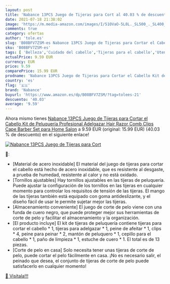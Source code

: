 ```yaml
---
layout: post
title: 'Nabance 13PCS Juego de Tijeras para Cort al 40.03 % de descuento'
date: 2021-07-18 21:38:02
image: 'https://m.media-amazon.com/images/I/51OVaO-5L8L._SL500_._SL400_.jpg'
comments: true
category: ofertas
author: 'tole.es'
slug: 'B08BFV7ZSM-es Nabance 13PCS Juego de Tijeras para Cortar el Cabello Kit...'
sku: 'B08BFV7ZSM-es'
tags: [ 'Belleza','Cuidado del cabello','Tijeras para el cabello','Utensilios para corte de pelo','nabance','tijeras', ]
actualPrice: 9.59 EUR
currency: EUR
price: 9.59
comparePrice: 15.99 EUR
prodname: 'Nabance 13PCS Juego de Tijeras para Cortar el Cabello Kit de Peluquería Profesional Adelgazar Hair Razor Comb Clips Cape Barber Set para Home Salon'
country: 'es'
flag: '🇪🇸'
brand: 'Nabance'
buyurl: 'https://www.amazon.es/dp/B08BFV7ZSM/?tag=tolees-21'
descuento: '40.03'
average: '9.59'
---
```


Ahora mismo tienes [Nabance 13PCS Juego de Tijeras para Cortar el Cabello Kit de Peluquería Profesional Adelgazar Hair Razor Comb Clips Cape Barber Set para Home Salon](https://www.amazon.es/dp/B08BFV7ZSM/?tag=tolees-21) a 9.59 EUR (original: 15.99 EUR) (40.03 %  de descuento) en el siguiente enlace!

[![Nabance 13PCS Juego de Tijeras para Cort](https://m.media-amazon.com/images/I/51OVaO-5L8L._SL500_._SL400_.jpg)](https://www.amazon.es/dp/B08BFV7ZSM/?tag=tolees-21)

🔎:

- [Material de acero inoxidable] El material del juego de tijeras para cortar el cabello está hecho de acero inoxidable, que es resistente al desgaste, a prueba de humedad, resistente al calor y no está oxidado.
- [Tornillos ajustables] Hay tornillos ajustables en las tijeras de peluquería. Puede ajustar la configuración de los tornillos en las tijeras en cualquier momento para controlar los requisitos de tensión de las tijeras. El mango de las tijeras también está equipado con goma antideslizante, y el diseño fácil de usar le permite sujetar mejor las tijeras.
- [Almacenamiento conveniente] El juego de corte de pelo viene con una funda de cuero negro, que puede proteger mejor sus herramientas de corte de pelo y facilitar el almacenamiento y la organización.
- [El producto incluye] El kit de tijeras de peluquería contiene tijeras para cortar el cabello * 1, tijeras para adelgazar * 1, peine de afeitar * 1, clips * 4, peine para peinar * 2, mantón de peluquero * 1, cepillo para el cabello * 1, paño de limpieza * 1, estuche de cuero * 1. El total es de 13 piezas.
- [Corte de pelo en casa] Solo necesita tener unas tijeras de corte de pelo, puede cortar el pelo fácilmente en casa. ¡No es necesario salir, el peinado que desea, el conjunto de tijeras de corte de pelo puede satisfacerlo en cualquier momento!

[🛒 Visítala!!!](https://www.amazon.es/dp/B08BFV7ZSM/?tag=tolees-21)
